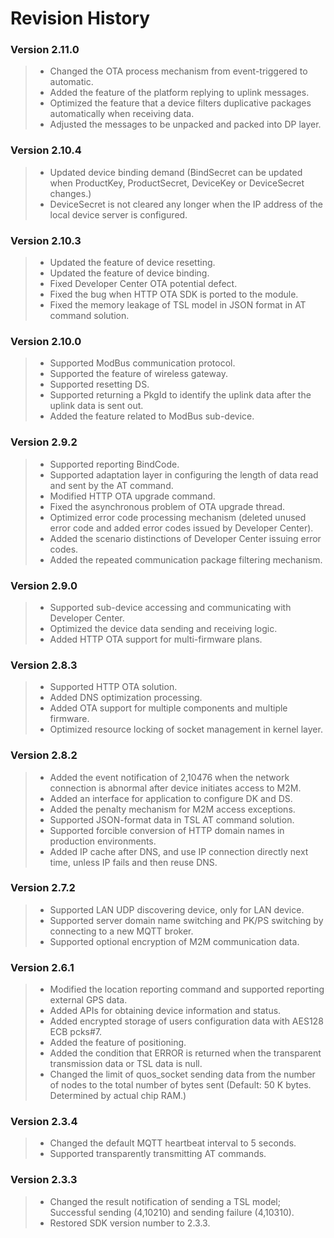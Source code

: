 # Revision History

### Version 2.11.0
>* Changed the OTA process mechanism from event-triggered to automatic.
>* Added the feature of the platform replying to uplink messages.
>* Optimized the feature that a device filters duplicative packages automatically when receiving data.
>* Adjusted the messages to be unpacked and packed into DP layer.

### Version 2.10.4
>* Updated device binding demand (BindSecret can be updated when ProductKey, ProductSecret, DeviceKey or DeviceSecret changes.)
>* DeviceSecret is not cleared any longer when the IP address of the local device server is configured.

### __Version 2.10.3__

>* Updated the feature of device resetting.
>* Updated the feature of device binding.
>* Fixed Developer Center OTA potential defect.
>* Fixed the bug when HTTP OTA SDK is ported to the module.
>* Fixed the memory leakage of TSL model in JSON format in AT command solution.

### __Version 2.10.0__

>* Supported ModBus communication protocol.
>* Supported the feature of wireless gateway.
>* Supported resetting DS.
>* Supported returning a PkgId to identify the uplink data after the uplink data is sent out.
>* Added the feature related to ModBus sub-device.

### __Version 2.9.2__

>* Supported reporting BindCode.
>* Supported adaptation layer in configuring the length of data read and sent by the AT command.
>* Modified HTTP OTA upgrade command.
>* Fixed the asynchronous problem of OTA upgrade thread.
>* Optimized error code processing mechanism (deleted unused error code and added error codes issued by Developer Center). 
>* Added the scenario distinctions of Developer Center issuing error codes.
>* Added the repeated communication package filtering mechanism.

### __Version 2.9.0__

>* Supported sub-device accessing and communicating with Developer Center.
>* Optimized the device data sending and receiving logic.
>* Added HTTP OTA support for multi-firmware plans.

### __Version 2.8.3__

>* Supported  HTTP OTA solution.
>* Added DNS optimization processing.  
>* Added OTA support for multiple components and multiple firmware.
>* Optimized resource locking of socket management in kernel layer.

### __Version 2.8.2__

>* Added the event notification of 2,10476 when the network connection is abnormal after device initiates access to M2M.
>* Added an interface for application to configure DK and DS.
>* Added the penalty mechanism for M2M access exceptions.  
>* Supported JSON-format data in TSL AT command solution. 
>* Supported forcible conversion of HTTP domain names in production environments.
>* Added IP cache after DNS, and use IP connection directly next time, unless IP fails and then reuse DNS.

### __Version 2.7.2__

>* Supported LAN UDP discovering device, only for LAN device.
>* Supported server domain name switching and PK/PS switching by connecting to a new MQTT broker.
>* Supported optional encryption of M2M communication data.

### __Version 2.6.1__

>* Modified the location reporting command and supported reporting external GPS data.
>* Added APIs for obtaining device information and status.
>* Added encrypted storage of users configuration data with AES128 ECB pcks#7.
>* Added the feature of positioning.  
>* Added the condition that ERROR is returned when the transparent transmission data or TSL data is null.
>* Changed the limit of quos_socket sending data from the number of nodes to the total number of bytes sent (Default: 50 K bytes. Determined by actual chip RAM.)  


### __Version 2.3.4__

>* Changed the default MQTT heartbeat interval to 5 seconds. 
>* Supported transparently transmitting AT commands. 


### __Version 2.3.3__

>* Changed the result notification of sending a TSL model; Successful sending (4,10210) and sending failure (4,10310).  
>* Restored SDK version number to 2.3.3.

